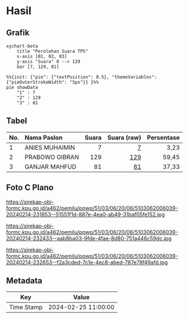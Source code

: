 # Hasil

## Grafik

```mermaid
xychart-beta
    title "Perolehan Suara TPS"
    x-axis [01, 02, 03]
    y-axis "Suara" 0 --> 129
    bar [7, 129, 81]
```

```mermaid
%%{init: {"pie": {"textPosition": 0.5}, "themeVariables": {"pieOuterStrokeWidth": "5px"}} }%%
pie showData
    "1" : 7
    "2" : 129
    "3" : 81
```

## Tabel

| No. | Nama Paslon    | Suara | Suara (raw) | Persentase |
|:--- |:-------------- | -----:| -----------:| ----------:|
| 1   | ANIES MUHAIMIN | 7     | [7][p-1]    | 3,23       |
| 2   | PRABOWO GIBRAN | 129   | [129][p-2]  | 59,45      |
| 3   | GANJAR MAHFUD  | 81    | [81][p-3]   | 37,33      |


[p-1]: https://github.com/gigit-pemilu/pemilu-2024-51-bali/blob/main/pilpres/hitung-suara/sub/51-bali/sub/03-badung/sub/06-kuta-utara/sub/2006-dalung/sub/039-tps/sub/paslon-1.txt
[p-2]: https://github.com/gigit-pemilu/pemilu-2024-51-bali/blob/main/pilpres/hitung-suara/sub/51-bali/sub/03-badung/sub/06-kuta-utara/sub/2006-dalung/sub/039-tps/sub/paslon-2.txt
[p-3]: https://github.com/gigit-pemilu/pemilu-2024-51-bali/blob/main/pilpres/hitung-suara/sub/51-bali/sub/03-badung/sub/06-kuta-utara/sub/2006-dalung/sub/039-tps/sub/paslon-3.txt

## Foto C Plano

https://sirekap-obj-formc.kpu.go.id/a462/pemilu/ppwp/51/03/06/20/06/5103062006039-20240214-231853--51551f1d-887e-4ea0-ab49-31baf05fe152.jpg

https://sirekap-obj-formc.kpu.go.id/a462/pemilu/ppwp/51/03/06/20/06/5103062006039-20240214-232433--aab8ba03-9fde-4fae-8d80-751a446c59dc.jpg

https://sirekap-obj-formc.kpu.go.id/a462/pemilu/ppwp/51/03/06/20/06/5103062006039-20240214-232653--f2a3cded-7c1e-4ec8-abed-787e78f49afd.jpg


## Metadata

| Key        | Value               |
| ---------- | ------------------- |
| Time Stamp | 2024-02-25 11:00:00 |



